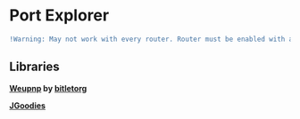 # Port Explorer

```diff
!Warning: May not work with every router. Router must be enabled with access to Universal Plug and Play
```

## Libraries
**[Weupnp](http://bitletorg.github.io/weupnp/) by [bitletorg](https://www.bitlet.org)**

**[JGoodies](http://www.jgoodies.com/)**

